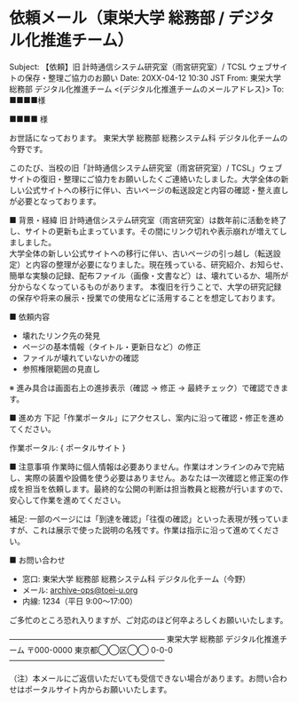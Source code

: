 # 依頼メール（東栄大学 総務部 / デジタル化推進チーム）

Subject: 【依頼】旧 計時通信システム研究室（雨宮研究室）/ TCSL ウェブサイトの保存・整理ご協力のお願い
Date: 20XX-04-12 10:30 JST
From: 東栄大学 総務部 デジタル化推進チーム <{デジタル化推進チームのメールアドレス}>
To: ■■■■様

■■■■ 様

お世話になっております。
東栄大学 総務部 総務システム科 デジタル化チームの今野です。

このたび、当校の旧「計時通信システム研究室（雨宮研究室）/ TCSL」ウェブサイトの復旧・整理にご協力をお願いしたくご連絡いたしました。大学全体の新しい公式サイトへの移行に伴い、古いページの転送設定と内容の確認・整え直しが必要となっております。

■ 背景・経緯
旧 計時通信システム研究室（雨宮研究室）は数年前に活動を終了し、サイトの更新も止まっています。その間にリンク切れや表示崩れが増えてしましました。  
大学全体の新しい公式サイトへの移行に伴い、古いページの引っ越し（転送設定）と内容の整理が必要になりました。現在残っている、研究紹介、お知らせ、簡単な実験の記録、配布ファイル（画像・文書など）は、壊れているか、場所が分からなくなっているものがあります。
本復旧を行うことで、大学の研究記録の保存や将来の展示・授業での使用などに活用することを想定しております。

■ 依頼内容
- 壊れたリンク先の発見
- ページの基本情報（タイトル・更新日など）の修正
- ファイルが壊れていないかの確認
- 参照権限範囲の見直し

※ 進み具合は画面右上の進捗表示（確認 → 修正 → 最終チェック）で確認できます。

■ 進め方
下記「作業ポータル」にアクセスし、案内に沿って確認・修正を進めてください。

作業ポータル: { ポータルサイト }

■ 注意事項
作業時に個人情報は必要ありません。作業はオンラインのみで完結し、実際の装置や設備を使う必要はありません。あなたは一次確認と修正案の作成を担当を依頼します。最終的な公開の判断は担当教員と総務が行いますので、安心して作業を進めてください。

補足: 一部のページには「到達を確認」「往復の確認」といった表現が残っていますが、これは展示で使った説明の名残です。作業は指示に沿って進めてください。

■ お問い合わせ
- 窓口: 東栄大学 総務部 総務システム科 デジタル化チーム（今野）
- メール: archive-ops@toei-u.org
- 内線: 1234（平日 9:00〜17:00）

ご多忙のところ恐れ入りますが、ご対応のほど何卒よろしくお願いいたします。

――――――――――――――――――――
東栄大学 総務部 デジタル化推進チーム
〒000-0000 東京都◯◯区◯◯ 0-0-0
――――――――――――――――――――

（注）本メールにご返信いただいても受信できない場合があります。お問い合わせはポータルサイト内からお願いいたします。
